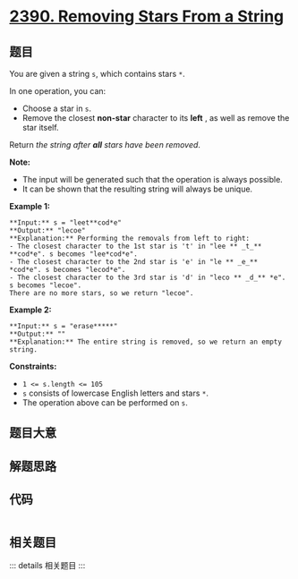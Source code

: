 # [2390. Removing Stars From a String](https://leetcode.com/problems/removing-stars-from-a-string)

## 题目

You are given a string `s`, which contains stars `*`.

In one operation, you can:

  * Choose a star in `s`.
  * Remove the closest **non-star** character to its **left** , as well as remove the star itself.

Return _the string after **all** stars have been removed_.

**Note:**

  * The input will be generated such that the operation is always possible.
  * It can be shown that the resulting string will always be unique.



**Example 1:**

    
    
    **Input:** s = "leet**cod*e"
    **Output:** "lecoe"
    **Explanation:** Performing the removals from left to right:
    - The closest character to the 1st star is 't' in "lee ** _t_** **cod*e". s becomes "lee*cod*e".
    - The closest character to the 2nd star is 'e' in "le ** _e_** *cod*e". s becomes "lecod*e".
    - The closest character to the 3rd star is 'd' in "leco ** _d_** *e". s becomes "lecoe".
    There are no more stars, so we return "lecoe".

**Example 2:**

    
    
    **Input:** s = "erase*****"
    **Output:** ""
    **Explanation:** The entire string is removed, so we return an empty string.
    



**Constraints:**

  * `1 <= s.length <= 105`
  * `s` consists of lowercase English letters and stars `*`.
  * The operation above can be performed on `s`.


## 题目大意

## 解题思路

## 代码

```javascript

```

## 相关题目

::: details 相关题目
:::

